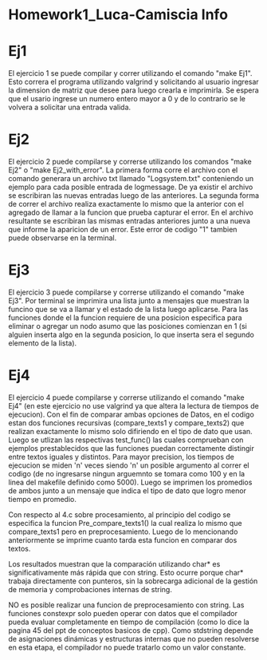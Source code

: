 # Homework1_Luca-Camiscia Info

# Ej1

El ejercicio 1 se puede compilar y correr utilizando el comando "make Ej1". Esto correra el programa utilizando valgrind y solicitando al usuario ingresar la dimension de matriz que desee para luego crearla e imprimirla. Se espera que el usario ingrese un numero entero mayor a 0 y de lo contrario se le volvera a solicitar una entrada valida.

# Ej2

El ejercicio 2 puede compilarse y correrse utilizando los comandos "make Ej2" o "make Ej2_with_error". La primera forma corre el archivo con el comando generara un archivo txt llamado "Logsystem.txt" conteniendo un ejemplo para cada posible entrada de logmessage. De ya existir el archivo se escribiran las nuevas entradas luego de las anteriores. La segunda forma de correr el archivo realiza exactamente lo mismo que la anterior con el agregado de llamar a la funcion que prueba capturar el error. En el archivo resultante se escribiran las mismas entradas anteriores junto a una nueva que informe la aparicion de un error. Este error de codigo "1" tambien puede observarse en la terminal. 

# Ej3

El ejercicio 3 puede compilarse y correrse utilizando el comando "make Ej3". Por terminal se imprimira una lista junto a mensajes que muestran la funcino que se va a llamar y el estado de la lista luego aplicarse. Para las funciones donde el la funcion requiere de una posicion especifica para eliminar o agregar un nodo asumo que las posiciones comienzan en 1 (si alguien inserta algo en la segunda posicion, lo que inserta sera el segundo elemento de la lista).

# Ej4

El ejercicio 4 puede compilarse y correrse utilizando el comando "make Ej4" (en este ejercicio no use valgrind ya que altera la lectura de tiempos de ejecucion). Con el fin de comparar ambas opciones de Datos, en el codigo estan dos funciones recursivas (compare_texts1 y compare_texts2) que realizan exactamente lo mismo solo difiriendo en el tipo de dato que usan. Luego se utlizan las respectivas test_func() las cuales comprueban con ejemplos prestablecidos que las funciones puedan correctamente distingir entre textos iguales y distintos. Para mayor precision, los tiempos de ejecucion se miden 'n' veces siendo 'n' un posible argumento al correr el codigo (de no ingresarse ningun arguemnto se tomara como 100 y en la linea del makefile definido como 5000). Luego se imprimen los promedios de ambos junto a un mensaje que indica el tipo de dato que logro menor tiempo en promedio. 

Con respecto al 4.c sobre procesamiento, al principio del codigo se especifica la funcion Pre_compare_texts1() la cual realiza lo mismo que compare_texts1 pero en preprocesamiento. Luego de lo mencionando anteriormente se imprime cuanto tarda esta funcion en comparar dos textos. 

Los resultados muestran que la comparación utilizando char* es significativamente más rápida que con string. Esto ocurre porque char* trabaja directamente con punteros, sin la sobrecarga adicional de la gestión de memoria y comprobaciones internas de string.

NO es posible realizar una funcion de preprocesamiento con string. Las funciones constexpr solo pueden operar con datos que el compilador pueda evaluar completamente en tiempo de compilación (como lo dice la pagina 45 del ppt de conceptos basicos de cpp). Como stdstring depende de asignaciones dinámicas y estructuras internas que no pueden resolverse en esta etapa, el compilador no puede tratarlo como un valor constante. 
